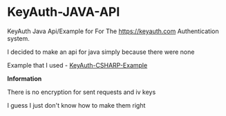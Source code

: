 # KeyAuth-JAVA-API

KeyAuth Java Api/Example for For The https://keyauth.com Authentication system.

I decided to make an api for java simply because there were none

Example that I used - [KeyAuth-CSHARP-Example](https://github.com/KeyAuth/KeyAuth-CSHARP-Example)

**Information**

There is no encryption for sent requests and iv keys

I guess I just don't know how to make them right
